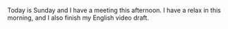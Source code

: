 Today is Sunday and I have a meeting this afternoon. I have a relax in this morning, and I also finish my English video draft.
